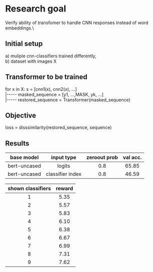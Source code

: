 # Research goal

Verify ability of transfomer to handle CNN responses instead of word embeddings.\

## Initial setup

a) muliple cnn-classifiers trained differently,\
b) dataset with images X

## Transformer to be trained

for x in X: s = [cnn1(x), cnn2(x), ...] \
|----- masked_sequence = [y1, ...,MASK, yk, ...]\
|----- restored_sequence = Transformer(masked_sequence)

## Objective

loss = disssimilarity(restored_sequence, sequence)


## Results

| base model   | input type       | zeroout prob | val acc. |
| :-:          | :-:              |          :-: |      :-: |
| bert-uncased | logits           |          0.8 |    65.85 |
| bert-uncased | classifier index |          0.8 |    46.59 |


| shown classifiers | reward |
|               :-: |    :-: |
|                 1 |   5.35 |
|                 2 |   5.57 |
|                 3 |   5.83 |
|                 4 |   6.10 |
|                 5 |   6.38 |
|                 6 |   6.67 |
|                 7 |   6.99 |
|                 8 |   7.31 |
|                 9 |   7.62 |
